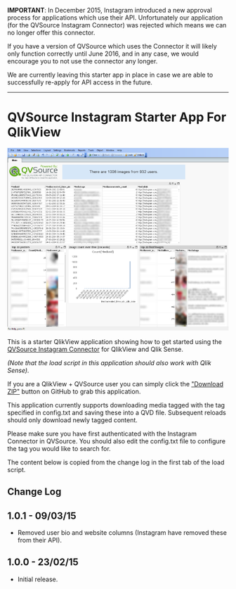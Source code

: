 **IMPORTANT**: In December 2015, Instagram introduced a new approval process for applications which use their API. Unfortunately our application (for the QVSource Instagram Connector) was rejected which means we can no longer offer this connector.

If you have a version of QVSource which uses the Connector it will likely only function correctly until June 2016, and in any case, we would encourage you to not use the connector any longer.

We are currently leaving this starter app in place in case we are able to successfully re-apply for API access in the future.

------------------

QVSource Instagram Starter App For QlikView
===================================================
![](screenshot.png)

This is a starter QlikView application showing how to get started using the [QVSource Instagram Connector](http://wiki.qvsource.com/Instagram-Connector-For-QlikView-And-Qlik-Sense.ashx) for QlikView and Qlik Sense.

*(Note that the load script in this application should also work with Qlik Sense).*

If you are a QlikView + QVSource user you can simply click the ["Download ZIP"](https://github.com/QVSource/QVSource-Instagram-Starter-App-For-QlikView/archive/master.zip) button on GitHub to grab this application.

This application currently supports downloading media tagged with the tag specified in config.txt and saving these into a QVD file. Subsequent reloads should only download newly tagged content.

Please make sure you have first authenticated with the Instagram Connector in QVSource. You should also edit the config.txt file to configure the tag you would like to search for.

The content below is copied from the change log in the first tab of the load script.

Change Log
----------
1.0.1 - 09/03/15
----------------
* Removed user bio and website columns (Instagram have removed these from their API).

1.0.0 - 23/02/15
----------------
* Initial release.
